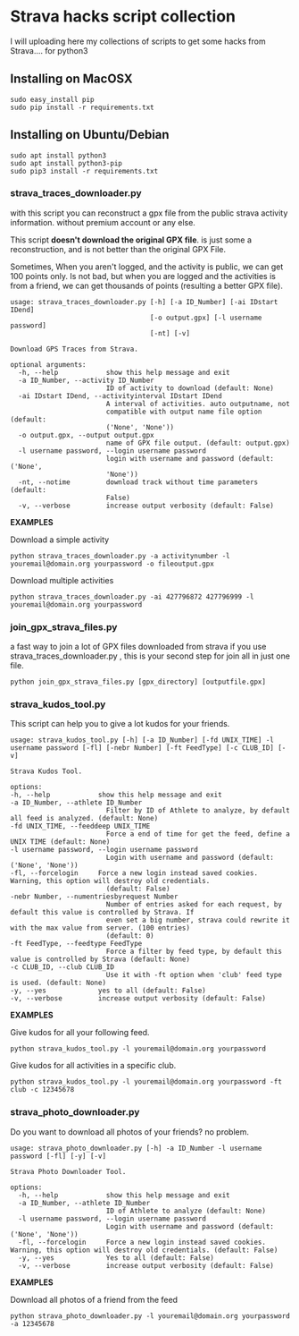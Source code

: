 Strava hacks script collection
===============================

I will uploading here my collections of scripts to get some hacks from Strava.... for python3

## Installing on MacOSX
    sudo easy_install pip
    sudo pip install -r requirements.txt

## Installing on Ubuntu/Debian
    
    sudo apt install python3
    sudo apt install python3-pip
    sudo pip3 install -r requirements.txt
    
### strava_traces_downloader.py

with this script you can reconstruct a gpx file from the public strava activity information. without premium account or any else. 

This script **doesn't download the original GPX file**.  is just some a reconstruction, and is not better than the original GPX File.

Sometimes, When you aren't logged, and the activity is public, we can get 100 points only. Is not bad, but when you are logged and the activities is from a friend, we can get thousands of points (resulting a better GPX file). 


    usage: strava_traces_downloader.py [-h] [-a ID_Number] [-ai IDstart IDend]
                                       [-o output.gpx] [-l username password]
                                       [-nt] [-v]
    
    Download GPS Traces from Strava.
        
    optional arguments:
      -h, --help            show this help message and exit
      -a ID_Number, --activity ID_Number
                            ID of activity to download (default: None)
      -ai IDstart IDend, --activityinterval IDstart IDend
                            A interval of activities. auto outputname, not
                            compatible with output name file option (default:
                            ('None', 'None'))
      -o output.gpx, --output output.gpx
                            name of GPX file output. (default: output.gpx)
      -l username password, --login username password
                            login with username and password (default: ('None',
                            'None'))
      -nt, --notime         download track without time parameters (default:
                            False)
      -v, --verbose         increase output verbosity (default: False)

**EXAMPLES**

Download a simple activity 

    python strava_traces_downloader.py -a activitynumber -l youremail@domain.org yourpassword -o fileoutput.gpx

Download multiple activities

    python strava_traces_downloader.py -ai 427796872 427796999 -l youremail@domain.org yourpassword                   


### join_gpx_strava_files.py

a fast way to join a lot of GPX files downloaded from strava if you use strava_traces_downloader.py , this is your second step for join  all in just one file. 

    python join_gpx_strava_files.py [gpx_directory] [outputfile.gpx]

### strava_kudos_tool.py

This script can help you to give a lot kudos for your friends.
                        
                        
    usage: strava_kudos_tool.py [-h] [-a ID_Number] [-fd UNIX_TIME] -l username password [-fl] [-nebr Number] [-ft FeedType] [-c CLUB_ID] [-v]

    Strava Kudos Tool.

    options:
    -h, --help            show this help message and exit
    -a ID_Number, --athlete ID_Number
                            Filter by ID of Athlete to analyze, by default all feed is analyzed. (default: None)
    -fd UNIX_TIME, --feeddeep UNIX_TIME
                            Force a end of time for get the feed, define a UNIX TIME (default: None)
    -l username password, --login username password
                            Login with username and password (default: ('None', 'None'))
    -fl, --forcelogin     Force a new login instead saved cookies. Warning, this option will destroy old credentials.
                            (default: False)
    -nebr Number, --numentriesbyrequest Number
                            Number of entries asked for each request, by default this value is controlled by Strava. If
                            even set a big number, strava could rewrite it with the max value from server. (100 entries)
                            (default: 0)
    -ft FeedType, --feedtype FeedType
                            Force a filter by feed type, by default this value is controlled by Strava (default: None)
    -c CLUB_ID, --club CLUB_ID
                            Use it with -ft option when 'club' feed type is used. (default: None)
    -y, --yes             yes to all (default: False)
    -v, --verbose         increase output verbosity (default: False)

**EXAMPLES**

Give kudos for all your following feed.

    python strava_kudos_tool.py -l youremail@domain.org yourpassword

Give kudos for all activities in a specific club.

    python strava_kudos_tool.py -l youremail@domain.org yourpassword -ft club -c 12345678

### strava_photo_downloader.py

Do you want to download all photos of your friends? no problem. 

    usage: strava_photo_downloader.py [-h] -a ID_Number -l username password [-fl] [-y] [-v]
    
    Strava Photo Downloader Tool.
    
    options:
      -h, --help            show this help message and exit
      -a ID_Number, --athlete ID_Number
                            ID of Athlete to analyze (default: None)
      -l username password, --login username password
                            Login with username and password (default: ('None', 'None'))
      -fl, --forcelogin     Force a new login instead saved cookies. Warning, this option will destroy old credentials. (default: False)
      -y, --yes             Yes to all (default: False)
      -v, --verbose         increase output verbosity (default: False)

**EXAMPLES**

Download all photos of a friend from the feed

    python strava_photo_downloader.py -l youremail@domain.org yourpassword -a 12345678
